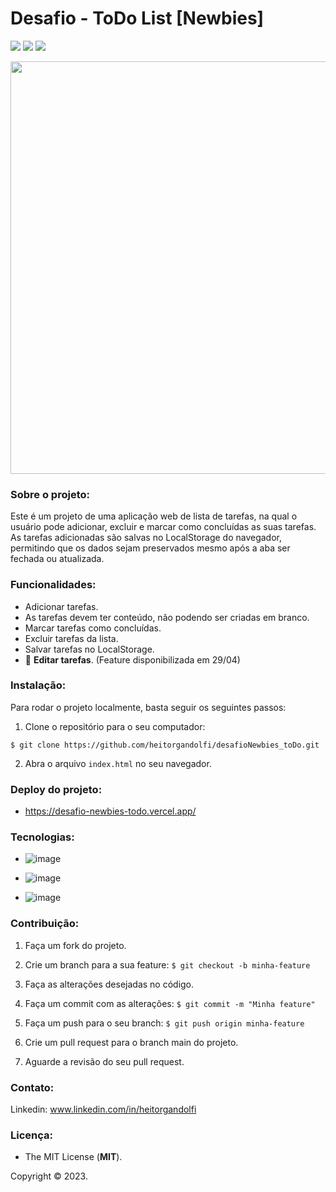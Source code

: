 # Desafio - ToDo List [Newbies]

<img src="http://img.shields.io/static/v1?label=STATUS&message=ATUALIZADO&color=orange&style=for-the-badge"/> <img src="http://img.shields.io/static/v1?label=release%20date&message=april%202023&color=green&style=for-the-badge"/> <img src="http://img.shields.io/static/v1?label=license&message=MIT&color=informational&style=for-the-badge"/>


<div align="center">

<img src="https://user-images.githubusercontent.com/113437603/231746323-bc0b91c8-a103-4b6d-be6a-627379bf4afb.png" width="660px">
 
 </div>

### **Sobre o projeto:**

Este é um projeto de uma aplicação web de lista de tarefas, na qual o usuário pode adicionar, excluir e marcar como concluídas as suas tarefas. As tarefas adicionadas são salvas no LocalStorage do navegador, permitindo que os dados sejam preservados mesmo após a aba ser fechada ou atualizada.

### **Funcionalidades:**

- Adicionar tarefas.
- As tarefas devem ter conteúdo, não podendo ser criadas em branco.
- Marcar tarefas como concluídas.
- Excluir tarefas da lista.
- Salvar tarefas no LocalStorage.
- :loudspeaker:	**Editar tarefas**. (Feature disponibilizada em 29/04)

### **Instalação:**

Para rodar o projeto localmente, basta seguir os seguintes passos:

1. Clone o repositório para o seu computador:

`$ git clone https://github.com/heitorgandolfi/desafioNewbies_toDo.git`

2. Abra o arquivo `index.html` no seu navegador.

### **Deploy do projeto:**

- https://desafio-newbies-todo.vercel.app/

### **Tecnologias:**

- ![image](https://img.shields.io/badge/JavaScript-F7DF1E?style=for-the-badge&logo=javascript&logoColor=black
)

- ![image](https://img.shields.io/badge/HTML5-E34F26?style=for-the-badge&logo=html5&logoColor=white
)
- ![image](https://img.shields.io/badge/CSS3-1572B6?style=for-the-badge&logo=css3&logoColor=white
)

### **Contribuição:**

1. Faça um fork do projeto.

2. Crie um branch para a sua feature: `$ git checkout -b minha-feature`

3. Faça as alterações desejadas no código.

4. Faça um commit com as alterações: `$ git commit -m "Minha feature"`

5. Faça um push para o seu branch: `$ git push origin minha-feature`

6. Crie um pull request para o branch main do projeto.

7. Aguarde a revisão do seu pull request.

### **Contato:**

Linkedin: www.linkedin.com/in/heitorgandolfi


### **Licença:**

- The MIT License (**MIT**).

Copyright ©️ 2023.

